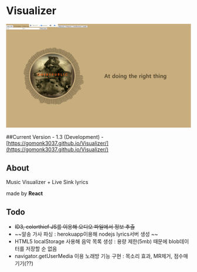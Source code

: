 # Visualizer

![v1.3](images/v1.3.png)

##Current Version - 1.3
(Development) - [https://gomonk3037.github.io/Visualizer/](https://gomonk3037.github.io/Visualizer/)

## About

Music Visualizer  + Live Sink lyrics

made by **React**

## Todo

- ~~ID3, colorthief JS를 이용해 오디오 파일에서 정보 추출~~
- ~~알송 가사 파싱 : herokuapp이용해 nodejs lyrics서버 생성 ~~
- HTML5 localStorage 사용해 음악 목록 생성 : 용량 제한(5mb) 때문에 blob데이터를 저장할 순 없음
- navigator.getUserMedia 이용 노래방 기능 구현 : 목소리 효과, MR제거, 점수매기기(??)

